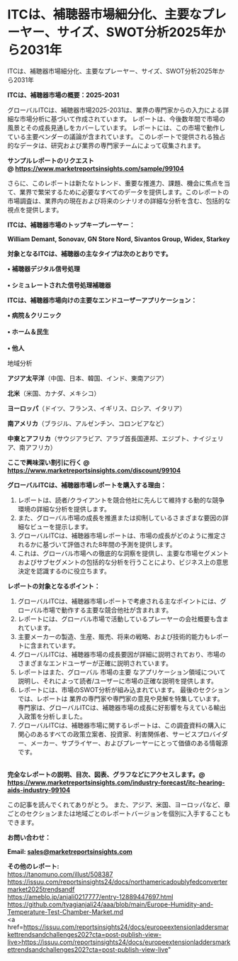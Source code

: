 # ITCは、補聴器市場細分化、主要なプレーヤー、サイズ、SWOT分析2025年から2031年
 ITCは、補聴器市場細分化、主要なプレーヤー、サイズ、SWOT分析2025年から2031年

<strong><b>ITCは、補聴器市場の概要：2025-2031</b></strong>

グローバルITCは、補聴器市場2025-2031は、業界の専門家からの入力による詳細な市場分析に基づいて作成されています。 レポートは、今後数年間で市場の風景とその成長見通しをカバーしています。 レポートには、この市場で動作している主要ベンダーの議論が含まれています。 このレポートで提供される独占的なデータは、研究および業界の専門家チームによって収集されます。

<strong>サンプルレポートのリクエスト @ <a href=https://www.marketreportsinsights.com/sample/99104>https://www.marketreportsinsights.com/sample/99104</a></strong>

さらに、このレポートは新たなトレンド、重要な推進力、課題、機会に焦点を当て、業界で繁栄するために必要なすべてのデータを提供します。このレポートの市場調査は、業界内の現在および将来のシナリオの詳細な分析を含む、包括的な視点を提供します。

<strong>ITCは、補聴器市場のトップキープレーヤー：</strong>

<strong>William Demant, Sonovav, GN Store Nord, Sivantos Group, Widex, Starkey</strong>

<strong><b>対象となるITCは、補聴器の主なタイプは次のとおりです。</b></strong>

<strong>• 補聴器デジタル信号処理<br><br>• シミュレートされた信号処理補聴器</strong>

<strong><b>ITCは、補聴器市場向けの主要なエンドユーザーアプリケーション：</b></strong>

<strong>• 病院＆クリニック<br><br>• ホーム＆民生<br><br>• 他人</strong>

 地域分析

<strong><b>アジア太平洋</b></strong>（中国、日本、韓国、インド、東南アジア）

<strong><b>北米</b></strong>（米国、カナダ、メキシコ）

<strong><b>ヨーロッパ</b></strong>（ドイツ、フランス、イギリス、ロシア、イタリア）

<strong><b>南アメリカ</b></strong>（ブラジル、アルゼンチン、コロンビアなど）

<strong><b>中東とアフリカ</b></strong>（サウジアラビア、アラブ首長国連邦、エジプト、ナイジェリア、南アフリカ）

<strong>ここで興味深い割引に行く @ <a href=https://www.marketreportsinsights.com/discount/99104>https://www.marketreportsinsights.com/discount/99104</a></strong>

<strong><b>グローバルITCは、補聴器市場レポートを購入する理由：</b></strong>
<ol>
  <li>レポートは、読者/クライアントを競合他社に先んじて維持する動的な競争環境の詳細な分析を提供します。</li>
  <li>また、グローバル市場の成長を推進または抑制しているさまざまな要因の詳細なビューを提示します。</li>
  <li>グローバルITCは、補聴器市場レポートは、市場の成長がどのように推定されるかに基づいて評価された8年間の予測を提供します。</li>
  <li>これは、グローバル市場への徹底的な洞察を提供し、主要な市場セグメントおよびサブセグメントの包括的な分析を行うことにより、ビジネス上の意思決定を認識するのに役立ちます。</li>
</ol>
<strong><b>レポートの対象となるポイント：</b></strong>
<ol>
  <li>グローバルITCは、補聴器市場レポートで考慮される主なポイントには、グローバル市場で動作する主要な競合他社が含まれます。</li>
  <li>レポートには、グローバル市場で活動しているプレーヤーの会社概要も含まれています。</li>
  <li>主要メーカーの製造、生産、販売、将来の戦略、および技術的能力もレポートに含まれています。</li>
  <li>グローバルITCは、補聴器市場の成長要因が詳細に説明されており、市場のさまざまなエンドユーザーが正確に説明されています。</li>
  <li>レポートはまた、グローバル 市場の主要 なアプリケーション領域について説明し、それによって読者/ユーザーに市場の正確な説明を提供します。</li>
  <li>レポートには、市場のSWOT分析が組み込まれています。 最後のセクションでは、レポートは 業界の専門家や専門家の意見や見解を特集しています。 専門家は、グローバルITCは、補聴器市場の成長に好影響を与えている輸出入政策を分析しました。</li>
  <li>グローバルITCは、補聴器市場に関するレポートは、この調査資料の購入に関心のあるすべての政策立案者、投資家、利害関係者、サービスプロバイダー、メーカー、サプライヤー、およびプレーヤーにとって価値のある情報源です。</li>
</ol><br>
<strong>完全なレポートの説明、目次、図表、グラフなどにアクセスします。@ <a href=https://www.marketreportsinsights.com/industry-forecast/itc-hearing-aids-industry-99104>https://www.marketreportsinsights.com/industry-forecast/itc-hearing-aids-industry-99104</a></strong>

この記事を読んでくれてありがとう。 また、アジア、米国、ヨーロッパなど、章ごとのセクションまたは地域ごとのレポートバージョンを個別に入手することもできます。

<strong><b>お問い合わせ：</b></strong>

<strong>Email: </strong><a href=mailto:sales@marketreportsinsights.com><strong>sales@marketreportsinsights.com</strong></a>

<strong>その他のレポート:</strong>
<br>
<a href=https://tanomuno.com/illust/508387>https://tanomuno.com/illust/508387</a>
<br>
<a href=https://issuu.com/reportsinsights24/docs/northamericadoublyfedconvertermarket2025trendsandf>https://issuu.com/reportsinsights24/docs/northamericadoublyfedconvertermarket2025trendsandf</a>
<br>
<a href=https://ameblo.jp/anjali0217777/entry-12889447697.html>https://ameblo.jp/anjali0217777/entry-12889447697.html</a>
<br>
<a href=https://github.com/tyagianjali24/aaa/blob/main/Europe-Humidity-and-Temperature-Test-Chamber-Market.md>https://github.com/tyagianjali24/aaa/blob/main/Europe-Humidity-and-Temperature-Test-Chamber-Market.md</a>
<br>
<a href=https://issuu.com/reportsinsights24/docs/europeextensionladdersmarkettrendsandchallenges202?cta=post-publish-view-live>https://issuu.com/reportsinsights24/docs/europeextensionladdersmarkettrendsandchallenges202?cta=post-publish-view-live</a>"
